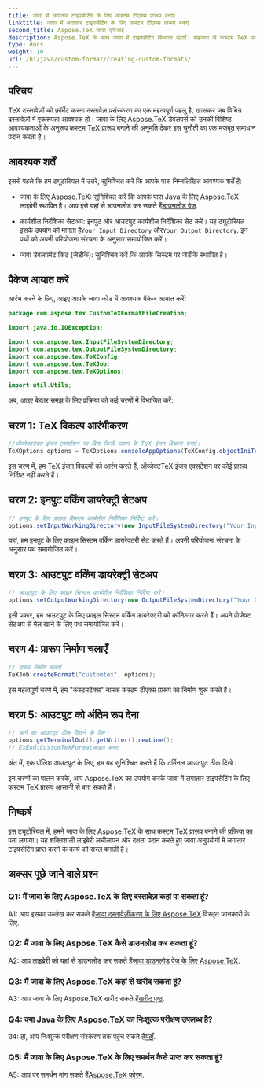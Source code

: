 ```yaml
---
title: जावा में लगातार टाइपसेटिंग के लिए कस्टम टीएक्स प्रारूप बनाएं
linktitle: जावा में लगातार टाइपसेटिंग के लिए कस्टम टीएक्स प्रारूप बनाएं
second_title: Aspose.TeX जावा एपीआई
description: Aspose.TeX के साथ जावा में टाइपसेटिंग स्थिरता बढ़ाएँ। सहजता से कस्टम TeX प्रारूप बनाएं।
type: docs
weight: 10
url: /hi/java/custom-format/creating-custom-formats/
---
```

## परिचय

TeX दस्तावेज़ों को फ़ॉर्मेट करना दस्तावेज़ प्रसंस्करण का एक महत्वपूर्ण पहलू है, खासकर जब विभिन्न दस्तावेज़ों में एकरूपता आवश्यक हो। जावा के लिए Aspose.TeX डेवलपर्स को उनकी विशिष्ट आवश्यकताओं के अनुरूप कस्टम TeX प्रारूप बनाने की अनुमति देकर इस चुनौती का एक मजबूत समाधान प्रदान करता है।

## आवश्यक शर्तें

इससे पहले कि हम ट्यूटोरियल में उतरें, सुनिश्चित करें कि आपके पास निम्नलिखित आवश्यक शर्तें हैं:

-  जावा के लिए Aspose.TeX: सुनिश्चित करें कि आपके पास Java के लिए Aspose.TeX लाइब्रेरी स्थापित है। आप इसे यहां से डाउनलोड कर सकते हैं[डाउनलोड पेज](https://releases.aspose.com/tex/java/).

-  कार्यशील निर्देशिका सेटअप: इनपुट और आउटपुट कार्यशील निर्देशिका सेट करें। यह ट्यूटोरियल इसके उपयोग को मानता है`Your Input Directory` और`Your Output Directory`. इन पथों को अपनी परियोजना संरचना के अनुसार समायोजित करें।

- जावा डेवलपमेंट किट (जेडीके): सुनिश्चित करें कि आपके सिस्टम पर जेडीके स्थापित है।

## पैकेज आयात करें

आरंभ करने के लिए, आइए आपके जावा कोड में आवश्यक पैकेज आयात करें:

```java
package com.aspose.tex.CustomTeXFormatFileCreation;

import java.io.IOException;

import com.aspose.tex.InputFileSystemDirectory;
import com.aspose.tex.OutputFileSystemDirectory;
import com.aspose.tex.TeXConfig;
import com.aspose.tex.TeXJob;
import com.aspose.tex.TeXOptions;

import util.Utils;
```

अब, आइए बेहतर समझ के लिए प्रक्रिया को कई चरणों में विभाजित करें:

## चरण 1: TeX विकल्प आरंभीकरण

```java
//ऑब्जेक्टटेक्स इंजन एक्सटेंशन पर बिना किसी प्रारूप के TeX इंजन विकल्प बनाएं।
TeXOptions options = TeXOptions.consoleAppOptions(TeXConfig.objectIniTeX());
```

इस चरण में, हम TeX इंजन विकल्पों को आरंभ करते हैं, ऑब्जेक्टTeX इंजन एक्सटेंशन पर कोई प्रारूप निर्दिष्ट नहीं करते हैं।

## चरण 2: इनपुट वर्किंग डायरेक्ट्री सेटअप

```java
// इनपुट के लिए फ़ाइल सिस्टम कार्यशील निर्देशिका निर्दिष्ट करें।
options.setInputWorkingDirectory(new InputFileSystemDirectory("Your Input Directory"));
```

यहां, हम इनपुट के लिए फ़ाइल सिस्टम वर्किंग डायरेक्टरी सेट करते हैं। अपनी परियोजना संरचना के अनुसार पथ समायोजित करें।

## चरण 3: आउटपुट वर्किंग डायरेक्ट्री सेटअप

```java
// आउटपुट के लिए फ़ाइल सिस्टम कार्यशील निर्देशिका निर्दिष्ट करें।
options.setOutputWorkingDirectory(new OutputFileSystemDirectory("Your Output Directory"));
```

इसी प्रकार, हम आउटपुट के लिए फ़ाइल सिस्टम वर्किंग डायरेक्टरी को कॉन्फ़िगर करते हैं। अपने प्रोजेक्ट सेटअप से मेल खाने के लिए पथ समायोजित करें।

## चरण 4: प्रारूप निर्माण चलाएँ

```java
// प्रारूप निर्माण चलाएँ.
TeXJob.createFormat("customtex", options);
```

इस महत्वपूर्ण चरण में, हम "कस्टमटेक्स" नामक कस्टम टीएक्स प्रारूप का निर्माण शुरू करते हैं।

## चरण 5: आउटपुट को अंतिम रूप देना

```java
// आगे का आउटपुट ठीक दिखने के लिए।
options.getTerminalOut().getWriter().newLine();
// ExEnd:CustomTeXFormatफ़ाइल बनाएं
```

अंत में, एक पॉलिश आउटपुट के लिए, हम यह सुनिश्चित करते हैं कि टर्मिनल आउटपुट ठीक दिखे।

इन चरणों का पालन करके, आप Aspose.TeX का उपयोग करके जावा में लगातार टाइपसेटिंग के लिए कस्टम TeX प्रारूप आसानी से बना सकते हैं।

## निष्कर्ष

इस ट्यूटोरियल में, हमने जावा के लिए Aspose.TeX के साथ कस्टम TeX प्रारूप बनाने की प्रक्रिया का पता लगाया। यह शक्तिशाली लाइब्रेरी लचीलापन और दक्षता प्रदान करते हुए जावा अनुप्रयोगों में लगातार टाइपसेटिंग प्राप्त करने के कार्य को सरल बनाती है।

## अक्सर पूछे जाने वाले प्रश्न

### Q1: मैं जावा के लिए Aspose.TeX के लिए दस्तावेज़ कहां पा सकता हूं?

 A1: आप इसका उल्लेख कर सकते हैं[जावा दस्तावेज़ीकरण के लिए Aspose.TeX](https://reference.aspose.com/tex/java/) विस्तृत जानकारी के लिए.

### Q2: मैं जावा के लिए Aspose.TeX कैसे डाउनलोड कर सकता हूं?

 A2: आप लाइब्रेरी को यहां से डाउनलोड कर सकते हैं[जावा डाउनलोड पेज के लिए Aspose.TeX](https://releases.aspose.com/tex/java/).

### Q3: मैं जावा के लिए Aspose.TeX कहां से खरीद सकता हूं?

 A3: आप जावा के लिए Aspose.TeX खरीद सकते हैं[खरीद पृष्ठ](https://purchase.aspose.com/buy).

### Q4: क्या Java के लिए Aspose.TeX का निःशुल्क परीक्षण उपलब्ध है?

 उ4: हां, आप निःशुल्क परीक्षण संस्करण तक पहुंच सकते हैं[यहाँ](https://releases.aspose.com/).

### Q5: मैं जावा के लिए Aspose.TeX के लिए समर्थन कैसे प्राप्त कर सकता हूं?

 A5: आप पर समर्थन मांग सकते हैं[Aspose.TeX फोरम](https://forum.aspose.com/c/tex/47).